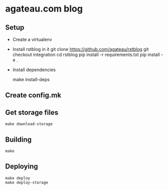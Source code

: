 # agateau.com blog

## Setup

- Create a virtualenv
- Install rstblog in it
    git clone https://github.com/agateau/rstblog
    git checkout integration
    cd rstblog
    pip install -r requirements.txt
    pip install -e .

- Install dependencies

    make install-deps

## Create config.mk

## Get storage files

    make download-storage

## Building

    make

## Deploying

    make deploy
    make deploy-storage
